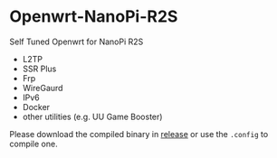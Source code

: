 # Openwrt-NanoPi-R2S

Self Tuned Openwrt for NanoPi R2S

- L2TP
- SSR Plus
- Frp
- WireGaurd
- IPv6
- Docker
- other utilities (e.g. UU Game Booster)

Please download the compiled binary in [release](https://github.com/iamNCJ/Openwrt-NanoPi-R2S/releases) or use the `.config` to compile one.
